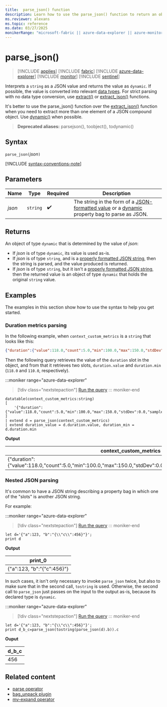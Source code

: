 ```yaml
---
title:  parse_json() function
description: Learn how to use the parse_json() function to return an object of type `dynamic`.
ms.reviewer: alexans
ms.topic: reference
ms.date: 03/27/2025
monikerRange: "microsoft-fabric || azure-data-explorer || azure-monitor || microsoft-sentinel"
---
```

# parse_json()

> [!INCLUDE [applies](../includes/applies-to-version/applies.md)] [!INCLUDE [fabric](../includes/applies-to-version/fabric.md)] [!INCLUDE [azure-data-explorer](../includes/applies-to-version/azure-data-explorer.md)] [!INCLUDE [monitor](../includes/applies-to-version/monitor.md)] [!INCLUDE [sentinel](../includes/applies-to-version/sentinel.md)]

Interprets a `string` as a JSON value and returns the value as `dynamic`. If possible, the value is converted into relevant [data types](scalar-data-types/index.md).  For strict parsing with no data type conversion, use [extract()](extract-function.md) or [extract_json()](extract-json-function.md) functions.

It's better to use the parse_json() function over the [extract_json()](extract-json-function.md) function when you need to extract more than one element of a JSON compound object. Use [dynamic()](scalar-data-types/dynamic.md) when possible.

> **Deprecated aliases:** parsejson(), toobject(), todynamic()

## Syntax

`parse_json(`*json*`)`

[!INCLUDE [syntax-conventions-note](../includes/syntax-conventions-note.md)]

## Parameters

| Name | Type | Required | Description |
|--|--|--|--|
| *json* | `string` |  :heavy_check_mark: | The string in the form of a [JSON-formatted value](https://json.org/) or a [dynamic](scalar-data-types/dynamic.md) property bag to parse as JSON.|

## Returns

An object of type `dynamic` that is determined by the value of *json*:

* If *json* is of type `dynamic`, its value is used as-is.
* If *json* is of type `string`, and is a [properly formatted JSON string](https://json.org/), then the string is parsed, and the value produced is returned.
* If *json* is of type `string`, but it isn't a [properly formatted JSON string](https://json.org/), then the returned value is an object of type `dynamic` that holds the original `string` value.

## Examples

The examples in this section show how to use the syntax to help you get started.

### Duration metrics parsing ###

In the following example, when `context_custom_metrics` is a `string` that looks like this:

```json
{"duration":{"value":118.0,"count":5.0,"min":100.0,"max":150.0,"stdDev":0.0,"sampledValue":118.0,"sum":118.0}}
```

Then the following query retrieves the value of the `duration` slot in the object, and from that it retrieves two slots, `duration.value` and `duration.min` (`118.0` and `110.0`, respectively).

:::moniker range="azure-data-explorer"
> [!div class="nextstepaction"]
> <a href="https://dataexplorer.azure.com/clusters/help/databases/Samples?query=H4sIAAAAAAAAA3WOQQrDIBBF955C3KSBEJJFoAjd9QzdlCJWpaREDXEMgTR379SmtFnUWfjm85WnJeBcO7NT3oGZQKgYwFthDQytCjzg5W45OROKJ5uZjoOE1jvGZzbKLhrG63pfVgVTPjpgvHmxbbFQV1ViOSE3iQPooxkZfy%2FS9p3Rp80vIdqVlyUjF%2FKgaGWcppoeaC%2BHYMQ9ePfHN%2F%2Fpr6IiWeJjXX6iMkXFt4K62wIGT8RU1acbAQAA" target="_blank">Run the query</a>
::: moniker-end

```kusto
datatable(context_custom_metrics:string)
[
    '{"duration":{"value":118.0,"count":5.0,"min":100.0,"max":150.0,"stdDev":0.0,"sampledValue":118.0,"sum":118.0}}'
]
| extend d = parse_json(context_custom_metrics)
| extend duration_value = d.duration.value, duration_min = d.duration.min
```

**Output**

| context_custom_metrics | d | duration_value | duration_min |
|--|--|--|--|
| {"duration":{"value":118.0,"count":5.0,"min":100.0,"max":150.0,"stdDev":0.0,"sampledValue":118.0,"sum":118.0}} | {"duration":{"value":118,"count":5,"min":100,"max":150,"stdDev":0,"sampledValue":118,"sum":118}} | 118 | 100 |

### Nested JSON parsing ###

It's common to have a JSON string describing a property bag in which one of the "slots" is another JSON string.

For example:

:::moniker range="azure-data-explorer"
> [!div class="nextstepaction"]
> <a href="https://dataexplorer.azure.com/clusters/help/databases/Samples?query=H4sIAAAAAAAAA8tJLVFIsVWvVkpUsjI0MtZRUEpSslKqjolRSgZiKxNTs1qlWnVrroKizDygSgBlQYoVLwAAAA%3D%3D" target="_blank">Run the query</a>
::: moniker-end

```kusto
let d='{"a":123, "b":"{\\"c\\":456}"}';
print d
```
 **Output**

| print_0 |
|--|
| {"a":123, "b":"{\"c\":456}"} |

In such cases, it isn't only necessary to invoke `parse_json` twice, but also to make sure that in the second call, `tostring` is used. Otherwise, the second call to `parse_json` just passes on the input to the output as-is, because its declared type is `dynamic`.

:::moniker range="azure-data-explorer"
> [!div class="nextstepaction"]
> <a href="https://dataexplorer.azure.com/clusters/help/databases/Samples?query=H4sIAAAAAAAAA8tJLVFIsVWvVkpUsjI0MtZRUEpSslKqjolRSgZiKxNTs1qlWnVrroKizDygyvik%2BGTbgsSi4tT4rOL8PI2S%2FOISoEy6BpJYiqZekqamXjIAxeS%2BXVsAAAA%3D" target="_blank">Run the query</a>
::: moniker-end

```kusto
let d='{"a":123, "b":"{\\"c\\":456}"}';
print d_b_c=parse_json(tostring(parse_json(d).b)).c
```

**Ouput**

| d_b_c |
|--|
| 456 |

## Related content

* [parse operator](parse-operator.md)
* [bag_unpack plugin](./bag-unpack-plugin.md)
* [mv-expand operator](./mv-expand-operator.md)
